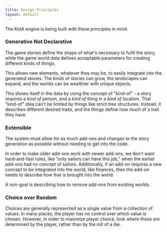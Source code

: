 ```yaml
---
title: Design Principles
layout: default
---
```


The KotA engine is being built with these principles in mind.


### Generative Not Declarative

The game stories define the shape of what's necessary to fulfil the story, while the game world data defines acceptable parameters for creating different kinds of things.

This allows new elements, whatever they may be, to easily integrate into the generated stories.  The kinds of stories can grow, the landscapes can expand, and the worlds can be wealthier with unique objects.

This shows itself in the data by using the concept of "kind-of" - a story requires a *kind of* person, and a *kind of* thing in a *kind of* location.  That "kind-of" idea can't be limited by things like strict tree structures.  Instead, it describes different desired traits, and the things define how much of a trait they have.


### Extensible

The system must allow for as much add-ons and changes to the story generation as possible without needing to get into the code.

In order to make older add-ons work with newer add-ons, we don't want hard-and-fast rules, like "only sailors can have this job," when the earlier add-ons had no concept of sailors.  Additionally, if an add-on requires a new concept to be integrated into the world, like finances, then the add-on needs to describe how that is brought into the world.

A non-goal is describing how to remove add-ons from existing worlds.


### Choice over Random

Choices are generally represented as a single value from a collection of values.  In many places, the player has no control over which value is chosen.  However, in order to maximize player choice, look where these are determined by the player, rather than by the roll of a die.

